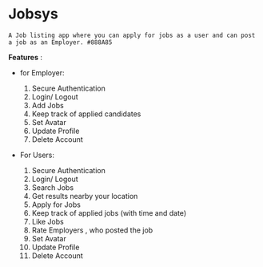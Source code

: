 # Jobsys
`A Job listing app where you can apply for jobs as a user and can post a job as an Employer. #888A85`

**Features** :
- for Employer:
    1. Secure Authentication
    2. Login/ Logout 
    3. Add Jobs
    4. Keep track of applied candidates
    5. Set Avatar
    6. Update Profile
    7. Delete Account
  
- For Users:
    1. Secure Authentication
    2. Login/ Logout
    3. Search Jobs
    4. Get results nearby your location
    5. Apply for Jobs
    6. Keep track of applied jobs (with time and date)
    7. Like Jobs
    8. Rate Employers , who posted the job
    9. Set Avatar
    10. Update Profile
    11. Delete Account
    
    
